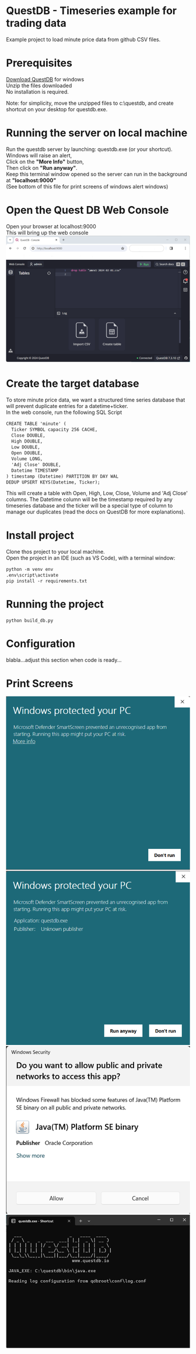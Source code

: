 # QuestDB - Timeseries example for trading data
  
Example project to load minute price data from github CSV files.  

# Prerequisites  
[Download QuestDB](https://questdb.io/download/) for windows  
Unzip the files downloaded  
No installation is required.

Note: for simplicity, move the unzipped files to c:\questdb, and create shortcut on your desktop for questdb.exe.  
  
# Running the server on local machine
Run the questdb server by launching: questdb.exe  (or your shortcut).  
Windows will raise an alert,  
Click on the **"More Info"** button,  
Then click on **"Run anyway"**.  
Keep this terminal window opened so the server can run in the background at **"localhost:9000"**  
(See bottom of this file for print screens of windows alert windows)  

# Open the Quest DB Web Console  
Open your browser at
localhost:9000  
This will bring up the web console
![QuestDB Web Console](https://github.com/MapleFrogStudio/questdb_python/blob/main/images/questdbconsole.png "QuestDB Web Console")  

# Create the target database 
To store minute price data, we want a structured time series database that will prevent duplicate entries for a datetime+ticker.  
In the web console, run the following SQL Script
```
CREATE TABLE 'minute' (
  Ticker SYMBOL capacity 256 CACHE,
  Close DOUBLE,
  High DOUBLE,
  Low DOUBLE,
  Open DOUBLE,
  Volume LONG,
  'Adj Close' DOUBLE,
  Datetime TIMESTAMP
) timestamp (Datetime) PARTITION BY DAY WAL
DEDUP UPSERT KEYS(Datetime, Ticker);
```  
This will create a table with Open, High, Low, Close, Volume and 'Adj Close' columns. The Datetime column will be the timestamp required by any timeseries database and the ticker will be a special type of column to manage our duplicates (read the docs on QuestDB for more explanations).

# Install project  
Clone thos project to your local machine.  
Open the project in an IDE (such as VS Code), with a terminal window:
```
python -m venv env
.env\script\activate
pip install -r requirements.txt  
```  
# Running the project  
```
python build_db.py
```

# Configuration  
blabla...adjust this section when code is ready...

# Print Screens  
![Windows Alert](https://github.com/MapleFrogStudio/questdb_python/blob/main/images/windows01.png "Windows Alert")  
![Run Anyway](https://github.com/MapleFrogStudio/questdb_python/blob/main/images/windows02.png "Run Anyway")  
![Allow Java](https://github.com/MapleFrogStudio/questdb_python/blob/main/images/javaallow.png "Allow access")  
![QuestDB Running](https://github.com/MapleFrogStudio/questdb_python/blob/main/images/serverrunning.png "Allow access")  
